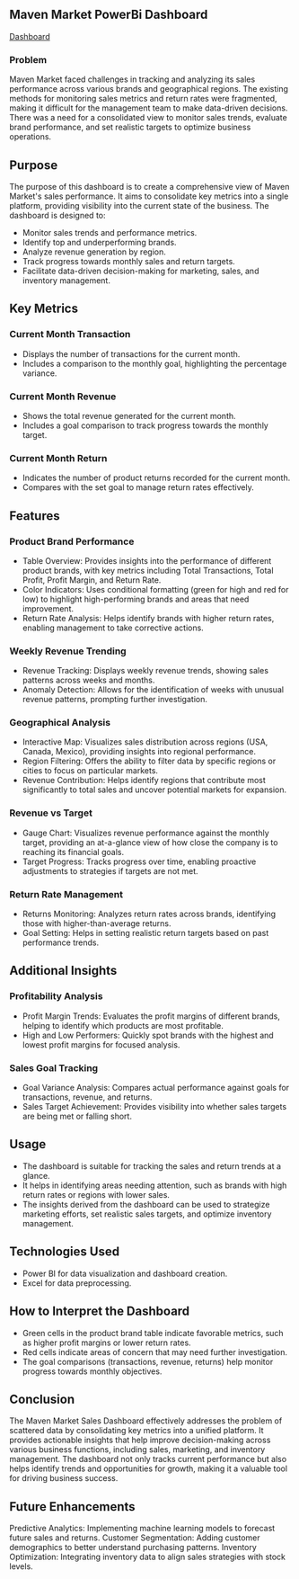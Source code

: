 ## Maven Market PowerBi Dashboard
[Dashboard](https://app.powerbi.com/groups/me/reports/77c8267f-0750-4e7d-ba10-1d199244a4e1?experience=power-bi)

### Problem
Maven Market faced challenges in tracking and analyzing its sales performance across various brands and geographical regions.
The existing methods for monitoring sales metrics and return rates were fragmented, making it difficult for the management team to 
make data-driven decisions. There was a need for a consolidated view to monitor sales trends, evaluate brand performance, and set
realistic targets to optimize business operations.
## Purpose
The purpose of this dashboard is to create a comprehensive view of Maven Market's sales performance. It aims to consolidate key metrics into a single platform, providing visibility into the current state of the business. The dashboard is designed to:
- Monitor sales trends and performance metrics.
- Identify top and underperforming brands.
- Analyze revenue generation by region.
- Track progress towards monthly sales and return targets.
- Facilitate data-driven decision-making for marketing, sales, and inventory management.

## Key Metrics
### Current Month Transaction

- Displays the number of transactions for the current month.
- Includes a comparison to the monthly goal, highlighting the percentage variance.
  
### Current Month Revenue

- Shows the total revenue generated for the current month.
- Includes a goal comparison to track progress towards the monthly target.
  
### Current Month Return

- Indicates the number of product returns recorded for the current month.
- Compares with the set goal to manage return rates effectively.

  
## Features
### Product Brand Performance

- Table Overview: Provides insights into the performance of different product brands, with key metrics including Total Transactions, Total Profit, Profit Margin, and Return Rate.
- Color Indicators: Uses conditional formatting (green for high and red for low) to highlight high-performing brands and areas that need improvement.
- Return Rate Analysis: Helps identify brands with higher return rates, enabling management to take corrective actions.
### Weekly Revenue Trending

- Revenue Tracking: Displays weekly revenue trends, showing sales patterns across weeks and months.
- Anomaly Detection: Allows for the identification of weeks with unusual revenue patterns, prompting further investigation.
### Geographical Analysis

- Interactive Map: Visualizes sales distribution across regions (USA, Canada, Mexico), providing insights into regional performance.
- Region Filtering: Offers the ability to filter data by specific regions or cities to focus on particular markets.
- Revenue Contribution: Helps identify regions that contribute most significantly to total sales and uncover potential markets for expansion.
### Revenue vs Target

- Gauge Chart: Visualizes revenue performance against the monthly target, providing an at-a-glance view of how close the company is to reaching its financial goals.
- Target Progress: Tracks progress over time, enabling proactive adjustments to strategies if targets are not met.
### Return Rate Management

- Returns Monitoring: Analyzes return rates across brands, identifying those with higher-than-average returns.
- Goal Setting: Helps in setting realistic return targets based on past performance trends.
## Additional Insights
### Profitability Analysis

- Profit Margin Trends: Evaluates the profit margins of different brands, helping to identify which products are most profitable.
- High and Low Performers: Quickly spot brands with the highest and lowest profit margins for focused analysis.
### Sales Goal Tracking

- Goal Variance Analysis: Compares actual performance against goals for transactions, revenue, and returns.
- Sales Target Achievement: Provides visibility into whether sales targets are being met or falling short.
  
## Usage
- The dashboard is suitable for tracking the sales and return trends at a glance.
- It helps in identifying areas needing attention, such as brands with high return rates or regions with lower sales.
- The insights derived from the dashboard can be used to strategize marketing efforts, set realistic sales targets, and optimize inventory management.
  
## Technologies Used
- Power BI for data visualization and dashboard creation.
- Excel for data preprocessing.
  
## How to Interpret the Dashboard
- Green cells in the product brand table indicate favorable metrics, such as higher profit margins or lower return rates.
- Red cells indicate areas of concern that may need further investigation.
- The goal comparisons (transactions, revenue, returns) help monitor progress towards monthly objectives.
## Conclusion
The Maven Market Sales Dashboard effectively addresses the problem of scattered data by consolidating key metrics into a unified platform. It provides actionable insights that help improve decision-making across various business functions, including sales, marketing, and inventory management. The dashboard not only tracks current performance but also helps identify trends and opportunities for growth, making it a valuable tool for driving business success.

## Future Enhancements
Predictive Analytics: Implementing machine learning models to forecast future sales and returns.
Customer Segmentation: Adding customer demographics to better understand purchasing patterns.
Inventory Optimization: Integrating inventory data to align sales strategies with stock levels.

